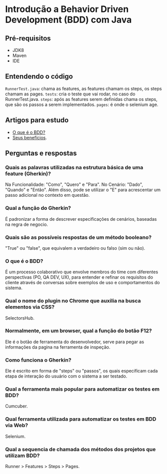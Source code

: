 # Introdução a Behavior Driven Development (BDD) com Java
## Pré-requisitos
- JDK8
- Maven
- IDE 

## Entendendo o código
`RunnerTest.java`: chama as features, as features chamam os steps, os steps chamam as pages.
`tests`: cria o teste que vai rodar, no caso do RunnerTest.java.
`steps`: após as features serem definidas chama os steps, que são os passos a serem implementados.
`pages`: é onde o selenium age.

## Artigos para estudo
- [O que é o BDD?](https://zoop.com.br/blog/gestao/o-que-e-bdd-como-implementar/) 
- [Seus benefícios](https://auditeste.com.br/o-que-e-bdd-e-quais-sao-os-seus-beneficios/).

## Perguntas e respostas
### Quais as palavras utilizadas na estrutura básica de uma feature (Gherkin)? 
Na Funcionalidade: "Como", "Quero" e "Para". No Cenário: "Dado", "Quando" e "Então". Além disso, pode se utilizar o "E" para acrescentar um passo adicional no contexto em questão.

### Qual a função do Gherkin?
É padronizar a forma de descrever especificações de cenários, baseadas na regra de negocio.

### Quais são as possíveis respostas de um método booleano?
"True" ou "false", que equivalem a verdadeiro ou falso (sim ou não).

### O que é o BDD?
É um processo colaborativo que envolve membros do time com diferentes perspectivas (PO, QA DEV, UX), para entender e refinar os requisitos do cliente através de conversas sobre exemplos de uso e comportamentos do sistema.

### Qual o nome do plugin no Chrome que auxilia na busca elementos via CSS?
SelectorsHub.

### Normalmente, em um browser, qual a função do botão F12?
Ele é o botão de ferramenta do desenvolvedor, serve para pegar as informações da pagina na ferramenta de inspeção.

### Como funciona o Gherkin?
Ele é escrito em forma de "steps" ou "passos", os quais especificam cada etapa de interação do usuário com o sistema a ser testado.

### Qual a ferramenta mais popular para automatizar os testes em BDD?
Cumcuber.

### Qual ferramenta utilizada para automatizar os testes em BDD via Web?
Selenium.

### Qual a sequencia de chamada dos métodos dos projetos que utilizam BDD?
Runner > Features > Steps > Pages.
